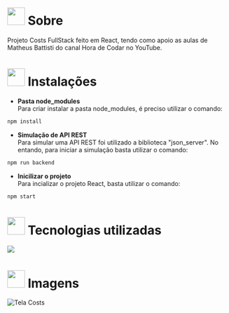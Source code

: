 # <img height="40" src="https://user-images.githubusercontent.com/84249945/219458363-0df46081-95bd-4878-a828-541457541cbd.png"/> Sobre
Projeto Costs FullStack feito em React, tendo como apoio as aulas de Matheus Battisti do canal Hora de Codar no YouTube.

# <img height="40" src="https://user-images.githubusercontent.com/84249945/219701953-d9aadf6c-065a-4176-8c21-3b13c497f752.png"/> Instalações
* <strong>Pasta node_modules</strong><br>
Para criar instalar a pasta node_modules, é preciso utilizar o comando:
```bash
npm install
```
* <strong>Simulação de API REST</strong><br>
Para simular uma API REST foi utilizado a biblioteca "json_server". No entando, para iniciar a simulação basta utilizar o comando:
```bash
npm run backend
```
* <strong>Inicilizar o projeto</strong><br>
Para incializar o projeto React, basta utilizar o comando:
```bash
npm start
```
# <img height="40" src="https://user-images.githubusercontent.com/84249945/219471565-77dd520e-41ee-41f8-8fb9-0e259535a867.png"/> Tecnologias utilizadas

<p>
  <a href="https://skillicons.dev">
    <img src="https://skillicons.dev/icons?i=html,css,js,nodejs,react" />
  </a>
</p>

# <img height="40" src="https://user-images.githubusercontent.com/84249945/219472556-367952b0-d430-495e-87b9-3f4611bdab21.png" /> Imagens
![Tela Costs](https://github.com/LeonardoBig-BSI/project-costs/assets/84250017/17fe87aa-7451-498b-aee8-44190925da50)
